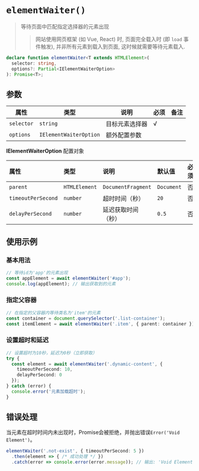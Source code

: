 # `elementWaiter()`

> 等待页面中匹配指定选择器的元素出现
>
> > 网站使用网页框架 (如 Vue, React) 时, 页面完全载入时 (即 `load` 事件触发), 并非所有元素到载入到页面, 这时候就需要等待元素载入.

```ts
declare function elementWaiter<T extends HTMLElement>(
  selector: string,
  options?: Partial<IElementWaiterOption>
): Promise<T>;
```

## 参数

| 属性       | 类型                   | 说明           | 必须 | 备注 |
| ---------- | ---------------------- | -------------- | ---- | ---- |
| `selector` | `string`               | 目标元素选择器 | √    |      |
| `options`  | `IElementWaiterOption` | 额外配置参数   |      |      |

**IElementWaiterOption** 配置对象

| 属性               | 类型          | 说明               | 默认值     | 必须 |
| :----------------- | :------------ | :----------------- | :--------- | :--- |
| `parent`           | `HTMLElement` | `DocumentFragment` | `Document` | 否   |
| `timeoutPerSecond` | `number`      | 超时时间（秒）     | `20`       | 否   |
| `delayPerSecond`   | `number`      | 延迟获取时间（秒） | `0.5`      | 否   |

## 使用示例

### 基本用法

```ts
// 等待id为'app'的元素出现
const appElement = await elementWaiter('#app');
console.log(appElement); // 输出获取到的元素
```

### 指定父容器

```ts
// 在指定的父容器内等待类名为'item'的元素
const container = document.querySelector('.list-container');
const itemElement = await elementWaiter('.item', { parent: container });
```

### 设置超时和延迟

```ts
// 设置超时为10秒，延迟为0秒（立即获取）
try {
  const element = await elementWaiter('.dynamic-content', {
    timeoutPerSecond: 10,
    delayPerSecond: 0
  });
} catch (error) {
  console.error('元素加载超时');
}
```

## 错误处理

当元素在超时时间内未出现时，Promise会被拒绝，并抛出错误`Error('Void Element')`。

```ts
elementWaiter('.not-exist', { timeoutPerSecond: 5 })
  .then(element => { /* 成功处理 */ })
  .catch(error => console.error(error.message)); // 输出: 'Void Element'
```